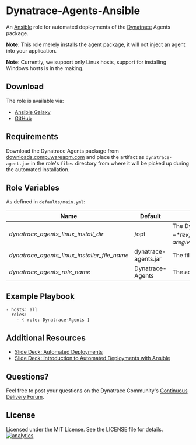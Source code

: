 # Dynatrace-Agents-Ansible

An [Ansible](http://www.ansible.com) role for automated deployments of the [Dynatrace](http://www.bit.ly/dttrial) Agents package. 

**Note**: This role merely installs the agent package, it will not inject an agent into your application.

**Note**: Currently, we support only Linux hosts, support for installing Windows hosts is in the making.

## Download

The role is available via:

- [Ansible Galaxy](https://galaxy.ansible.com/list#/roles/2620)
- [GitHub](https://github.com/Dynatrace/Dynatrace-Agents-Ansible)

## Requirements

Download the Dynatrace Agents package from [downloads.compuwareapm.com](downloads.compuwareapm.com) and place the artifact as ```dynatrace-agent.jar``` in the role's ```files``` directory from where it will be picked up during the automated installation.

## Role Variables

As defined in ```defaults/main.yml```:

| Name                                         | Default              | Description |
|----------------------------------------------|----------------------|-------------|
| *dynatrace_agents_linux_install_dir*         | /opt                 | The Dynatrace Agents package will be installed into the directory *$dynatrace_agents_linux_install_dir*/dynatrace-*$major*-*$minor*-*$rev*, where *$major*, *$minor* and *$rev* are given by the installer. A symbolic link to the actual installation directory will be created in *$dynatrace_agents_linux_install_dir*/dynatrace. |
| *dynatrace_agents_linux_installer_file_name* | dynatrace-agents.jar | The file name of the Dynatrace Agents installer in the role's ```files``` directory. |
| *dynatrace_agents_role_name*                 | Dynatrace-Agents     | The actual name of this role in an [Ansible Playbook's](http://docs.ansible.com/playbooks.html) ```roles``` directory. |

## Example Playbook

	- hosts: all
	  roles:
	    - { role: Dynatrace-Agents }

## Additional Resources

- [Slide Deck: Automated Deployments](http://slideshare.net/MartinEtmajer/automated-deployments-slide-share)
- [Slide Deck: Introduction to Automated Deployments with Ansible](http://www.slideshare.net/MartinEtmajer/introduction-to-automated-deployments-with-ansible)

## Questions?

Feel free to post your questions on the Dynatrace Community's [Continuous Delivery Forum](https://community.dynatrace.com/community/pages/viewpage.action?pageId=46628921).

## License

Licensed under the MIT License. See the LICENSE file for details.
[![analytics](http://www.google-analytics.com/collect?v=1&t=pageview&_s=1&dl=https%3A%2F%2Fgithub.com%2FdynaTrace&dp=%2FDynatrace-Agents-Ansible&dt=Dynatrace-Agents-Ansible&_u=Dynatrace~&cid=github.com%2FdynaTrace&tid=UA-54510554-5&aip=1)]()